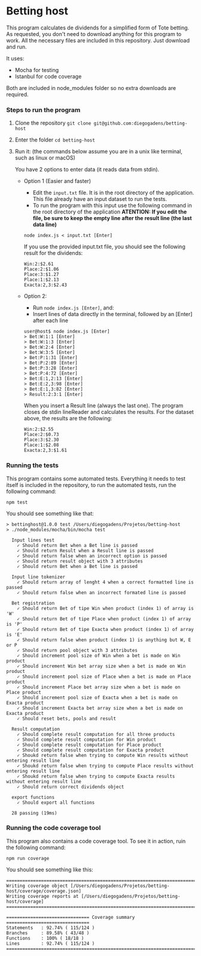 # Betting host

This program calculates de dividends for a simplified form of Tote betting. As requested, you don't need to download anything for this program to work. All the necessary files are included in this repository. Just download and run.

It uses:
* Mocha for testing
* Istanbul for code coverage

Both are included in node_modules folder so no extra downloads are required.


### Steps to run the program

1. Clone the repository `git clone git@github.com:diegogadens/betting-host`

2. Enter the folder `cd betting-host`

3. Run it: (the commands below assume you are in a unix like terminal, such as linux or macOS)

    You have 2 options to enter data (it reads data from stdin).

     * Option 1 (Easier and faster)
        * Edit the `input.txt` file. It is in the root directory of the application. This file already have an input dataset to run the tests.
        * To run the program with this input use the following command in the root directory of the application
            **ATENTION: If you edit the file, be sure to keep the empty line after the result line (the last data line)**  
        ```
        node index.js < input.txt [Enter]
        ```
        If you use the provided input.txt file, you should see the following result for the dividends:
        ```
        Win:2:$2.61
        Place:2:$1.06
        Place:3:$1.27
        Place:1:$2.13
        Exacta:2,3:$2.43
        ```

    * Option 2: 
        * Run `node index.js [Enter]`, and:
        * Insert lines of data directly in the terminal, followed by an [Enter] after each line
        ```
        user@host$ node index.js [Enter]
        > Bet:W:1:1 [Enter]
        > Bet:W:1:3 [Enter]
        > Bet:W:2:4 [Enter]
        > Bet:W:3:5 [Enter]
        > Bet:P:1:31 [Enter]
        > Bet:P:2:89 [Enter]
        > Bet:P:3:28 [Enter]
        > Bet:P:4:72 [Enter]
        > Bet:E:1,2:13 [Enter]
        > Bet:E:2,3:98 [Enter]
        > Bet:E:1,3:82 [Enter]
        > Result:2:3:1 [Enter]
        
        ```
        When you insert a Result line (always the last one). The program closes de stdin lineReader and calculates the results. For the dataset above, the results are the following:
      
        ```
        Win:2:$2.55
        Place:2:$0.73
        Place:3:$2.30
        Place:1:$2.08
        Exacta:2,3:$1.61
        ```

### Running the tests
This program contains some automated tests. Everything it needs to test itself is included in the repository, to run the automated tests, run the following command:
````
npm test
````
You should see something like that:
````
> bettinghost@1.0.0 test /Users/diegogadens/Projetos/betting-host
> ./node_modules/mocha/bin/mocha test

  Input lines test
    ✓ Should return Bet when a Bet line is passed
    ✓ Should return Result when a Result line is passed
    ✓ Should return false when an incorrect option is passed
    ✓ Should return result object with 3 attributes
    ✓ Should return Bet when a Bet line is passed

  Input line tokenizer
    ✓ Should return array of lenght 4 when a correct formatted line is passed
    ✓ Should return false when an incorrect formated line is passed

  Bet registration
    ✓ Should return Bet of tipe Win when product (index 1) of array is 'W'
    ✓ Should return Bet of tipe Place when product (index 1) of array is 'P'
    ✓ Should return Bet of tipe Exacta when product (index 1) of array is 'E'
    ✓ Should return false when product (index 1) is anything but W, E or P
    ✓ Should return pool object with 3 attributes
    ✓ Should increment pool size of Win when a bet is made on Win product
    ✓ Should increment Win bet array size when a bet is made on Win product
    ✓ Should increment pool size of Place when a bet is made on Place product
    ✓ Should increment Place bet array size when a bet is made on Place product
    ✓ Should increment pool size of Exacta when a bet is made on Exacta product
    ✓ Should increment Exacta bet array size when a bet is made on Exacta product
    ✓ Should reset bets, pools and result

  Result computation
    ✓ Should complete result computation for all three products
    ✓ Should complete result computation for Win product
    ✓ Should complete result computation for Place product
    ✓ Should complete result computation for Exacta product
    ✓ Shoukd return false when trying to compute Win results without entering result line
    ✓ Shoukd return false when trying to compute Place results without entering result line
    ✓ Shoukd return false when trying to compute Exacta results without entering result line
    ✓ Should return correct dividends object

  export functions
    ✓ Should export all functions

  28 passing (19ms)
````

### Running the code coverage tool
This program also contains a code coverage tool. To see it in action, ruin the following command:
```
npm run coverage
```
You should see something like this:
```
=============================================================================
Writing coverage object [/Users/diegogadens/Projetos/betting-host/coverage/coverage.json]
Writing coverage reports at [/Users/diegogadens/Projetos/betting-host/coverage]
=============================================================================

=============================== Coverage summary ===============================
Statements   : 92.74% ( 115/124 )
Branches     : 89.58% ( 43/48 )
Functions    : 100% ( 18/18 )
Lines        : 92.74% ( 115/124 )
================================================================================
```